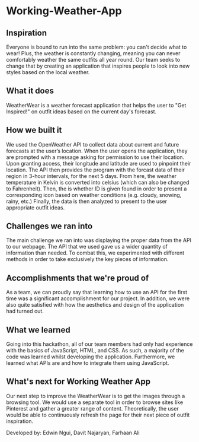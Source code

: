# Working-Weather-App

## Inspiration
Everyone is bound to run into the same problem: you can't decide what to wear! Plus, the weather is constantly changing, meaning you can never comfortably weather the same outfits all year round. Our team seeks to change that by creating an application that inspires people to look into new styles based on the local weather.

## What it does
WeatherWear is a weather forecast application that helps the user to "Get Inspired!" on outfit ideas based on the current day's forecast.

## How we built it
We used the OpenWeather API to collect data about current and future forecasts at the user’s location. When the user opens the application, they are prompted with a message asking for permission to use their location. Upon granting access, their longitude and latitude are used to pinpoint their location. The API then provides the program with the forcast data of their region in 3-hour intervals, for the next 5 days. From here, the weather temperature in Kelvin is converted into celsius (which can also be changed to Fahrenheit). Then, the is whether ID is given found in order to present a corresponding icon based on weather conditions (e.g. cloudy, snowing, rainy, etc.) Finally, the data is then analyzed to present to the user appropriate outfit ideas.

## Challenges we ran into
The main challenge we ran into was displaying the proper data from the API to our webpage. The API that we used gave us a wider quantity of information than needed. To combat this, we experimented with different methods in order to take exclusively the key pieces of information.

## Accomplishments that we're proud of
As a team, we can proudly say that learning how to use an API for the first time was a significant accomplishment for our project. In addition, we were also quite satisfied with how the aesthetics and design of the application had turned out.

## What we learned
Going into this hackathon, all of our team members had only had experience with the basics of  JavaScript, HTML, and CSS. As such, a majority of the code was learned whilst developing the application. Furthermore, we learned what APIs are and how to integrate them using JavaScript. 

## What's next for Working Weather App
Our next step to improve the WeatherWear is to get the images through a browsing tool. We would use a separate tool in order to browse sites like Pinterest and gather a greater range of content. Theoretically, the user would be able to continuously refresh the page for their next piece of outfit inspiration.

Developed by: Edwin Ngui, Davit Najaryan, Farhaan Ali

